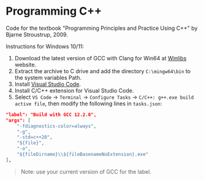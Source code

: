 # Programming C++

Code for the textbook "Programming Principles and Practice Using C++" by Bjarne Stroustrup, 2009.

Instructions for Windows 10/11:
1. Download the latest version of GCC with Clang for Win64 at [Winlibs](https://winlibs.com/) website.
2. Extract the archive to C drive and add the directory `C:\mingw64\bin` to the system variables Path.
3. Install [Visual Studio Code](https://code.visualstudio.com/).
4. Install C/C++ extension for Visual Studio Code.
5. Select `VS Code` -> `Terminal` -> `Configure Tasks` -> `C/C++: g++.exe build active file`, then modify the following lines in `tasks.json`:

```json
"label": "Build with GCC 12.2.0",
"args": [
	"-fdiagnostics-color=always",
	"-g",
	"-std=c++20",
	"${file}",
	"-o",
	"${fileDirname}\\${fileBasenameNoExtension}.exe"
],
```
> Note: use your current version of GCC for the label.
